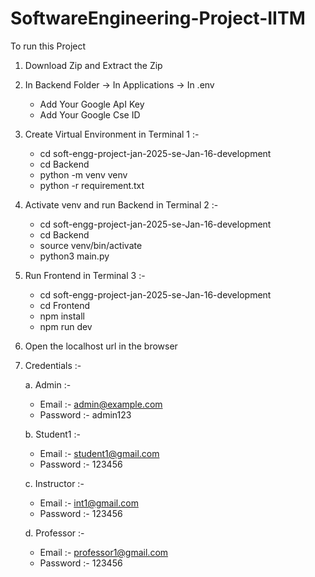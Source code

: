 # SoftwareEngineering-Project-IITM

To run this Project


1. Download Zip and Extract the Zip


2. In Backend Folder -> In Applications -> In .env
   - Add Your Google ApI Key
   - Add Your Google Cse ID


4. Create Virtual Environment in Terminal 1 :-

   - cd soft-engg-project-jan-2025-se-Jan-16-development
   - cd Backend
   - python -m venv venv 
   - python -r requirement.txt


5. Activate venv and run Backend in Terminal 2 :-
   - cd soft-engg-project-jan-2025-se-Jan-16-development
   - cd Backend
   - source venv/bin/activate
   - python3 main.py


6. Run Frontend in Terminal 3 :-
   - cd soft-engg-project-jan-2025-se-Jan-16-development
   - cd Frontend
   - npm install
   - npm run dev

7. Open the localhost url in the browser
   

8. Credentials :- 

   a. Admin :-
      - Email :- admin@example.com
      - Password :- admin123

   b. Student1 :-
      - Email :- student1@gmail.com
      - Password :- 123456

   c. Instructor :-
      - Email :- int1@gmail.com
      - Password :- 123456

   d. Professor :-
      - Email :- professor1@gmail.com
      - Password :- 123456

  
   
  
     

